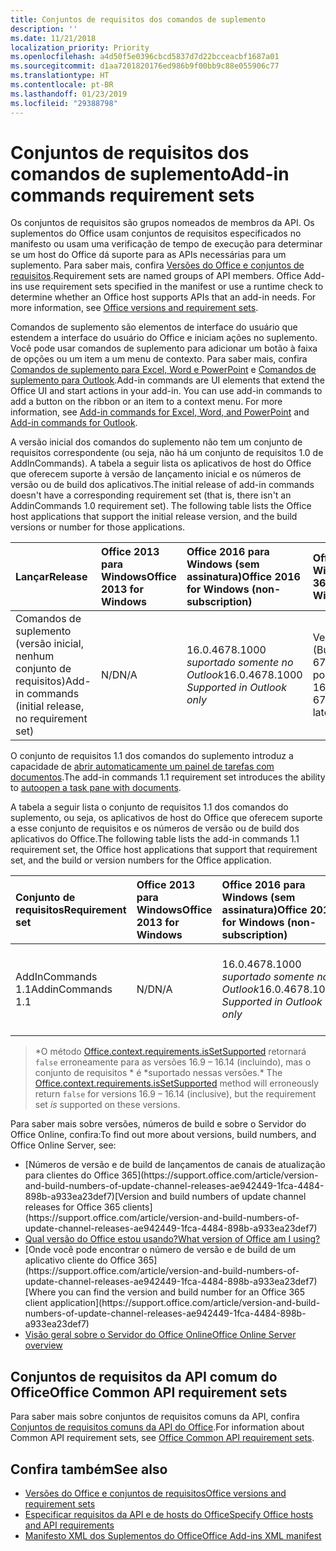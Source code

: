 ```yaml
---
title: Conjuntos de requisitos dos comandos de suplemento
description: ''
ms.date: 11/21/2018
localization_priority: Priority
ms.openlocfilehash: a4d50f5e0396cbcd5837d7d22bcceacbf1687a01
ms.sourcegitcommit: d1aa7201820176ed986b9f00bb9c88e055906c77
ms.translationtype: HT
ms.contentlocale: pt-BR
ms.lasthandoff: 01/23/2019
ms.locfileid: "29388798"
---
```

# <a name="add-in-commands-requirement-sets"></a><span data-ttu-id="41f44-102">Conjuntos de requisitos dos comandos de suplemento</span><span class="sxs-lookup"><span data-stu-id="41f44-102">Add-in commands requirement sets</span></span>

<span data-ttu-id="41f44-p101">Os conjuntos de requisitos são grupos nomeados de membros da API. Os suplementos do Office usam conjuntos de requisitos especificados no manifesto ou usam uma verificação de tempo de execução para determinar se um host do Office dá suporte para as APIs necessárias para um suplemento. Para saber mais, confira [Versões do Office e conjuntos de requisitos](https://docs.microsoft.com/office/dev/add-ins/develop/office-versions-and-requirement-sets).</span><span class="sxs-lookup"><span data-stu-id="41f44-p101">Requirement sets are named groups of API members. Office Add-ins use requirement sets specified in the manifest or use a runtime check to determine whether an Office host supports APIs that an add-in needs. For more information, see [Office versions and requirement sets](https://docs.microsoft.com/office/dev/add-ins/develop/office-versions-and-requirement-sets).</span></span>

<span data-ttu-id="41f44-p102">Comandos de suplemento são elementos de interface do usuário que estendem a interface do usuário do Office e iniciam ações no suplemento. Você pode usar comandos de suplemento para adicionar um botão à faixa de opções ou um item a um menu de contexto. Para saber mais, confira [Comandos de suplemento para Excel, Word e PowerPoint](https://docs.microsoft.com/office/dev/add-ins/design/add-in-commands) e [Comandos de suplemento para Outlook](https://docs.microsoft.com/outlook/add-ins/add-in-commands-for-outlook).</span><span class="sxs-lookup"><span data-stu-id="41f44-p102">Add-in commands are UI elements that extend the Office UI and start actions in your add-in. You can use add-in commands to add a button on the ribbon or an item to a context menu. For more information, see [Add-in commands for Excel, Word, and PowerPoint](https://docs.microsoft.com/office/dev/add-ins/design/add-in-commands) and [Add-in commands for Outlook](https://docs.microsoft.com/outlook/add-ins/add-in-commands-for-outlook).</span></span>

<span data-ttu-id="41f44-p103">A versão inicial dos comandos do suplemento não tem um conjunto de requisitos correspondente (ou seja, não há um conjunto de requisitos 1.0 de AddInCommands). A tabela a seguir lista os aplicativos de host do Office que oferecem suporte à versão de lançamento inicial e os números de versão ou de build dos aplicativos.</span><span class="sxs-lookup"><span data-stu-id="41f44-p103">The initial release of add-in commands doesn't have a corresponding requirement set (that is, there isn't an AddinCommands 1.0 requirement set). The following table lists the Office host applications that support the initial release version, and the build versions or number for those applications.</span></span>  

| <span data-ttu-id="41f44-111">Lançar</span><span class="sxs-lookup"><span data-stu-id="41f44-111">Release</span></span>   |  <span data-ttu-id="41f44-112">Office 2013 para Windows</span><span class="sxs-lookup"><span data-stu-id="41f44-112">Office 2013 for Windows</span></span> | <span data-ttu-id="41f44-113">Office 2016 para Windows (sem assinatura)</span><span class="sxs-lookup"><span data-stu-id="41f44-113">Office 2016 for Windows (non-subscription)</span></span> | <span data-ttu-id="41f44-114">Office 365 para Windows</span><span class="sxs-lookup"><span data-stu-id="41f44-114">Office 365 for Windows</span></span>   |  <span data-ttu-id="41f44-115">Office 365 para iPad</span><span class="sxs-lookup"><span data-stu-id="41f44-115">Office 365 for iPad</span></span>  |  <span data-ttu-id="41f44-116">Office 365 para Mac</span><span class="sxs-lookup"><span data-stu-id="41f44-116">Office 365 for Mac</span></span>  | <span data-ttu-id="41f44-117">Office Online</span><span class="sxs-lookup"><span data-stu-id="41f44-117">Office Online</span></span>  |  
|:-----|:-----|:-----|:-----|:-----|:-----|:-----|
| <span data-ttu-id="41f44-118">Comandos de suplemento (versão inicial, nenhum conjunto de requisitos)</span><span class="sxs-lookup"><span data-stu-id="41f44-118">Add-in commands (initial release, no requirement set)</span></span> | <span data-ttu-id="41f44-119">N/D</span><span class="sxs-lookup"><span data-stu-id="41f44-119">N/A</span></span> | <span data-ttu-id="41f44-120">16.0.4678.1000 *suportado somente no Outlook*</span><span class="sxs-lookup"><span data-stu-id="41f44-120">16.0.4678.1000 *Supported in Outlook only*</span></span> |<span data-ttu-id="41f44-121">Versão 1603 (Build 6769.0000) ou posterior</span><span class="sxs-lookup"><span data-stu-id="41f44-121">Version 1603 (Build 6769.0000) or later</span></span> | <span data-ttu-id="41f44-122">N/D</span><span class="sxs-lookup"><span data-stu-id="41f44-122">N/A</span></span> | <span data-ttu-id="41f44-123">15.33 ou posterior</span><span class="sxs-lookup"><span data-stu-id="41f44-123">15.33 or later</span></span>| <span data-ttu-id="41f44-124">Janeiro de 2016</span><span class="sxs-lookup"><span data-stu-id="41f44-124">January 2016</span></span> |

<span data-ttu-id="41f44-125">O conjunto de requisitos 1.1 dos comandos do suplemento introduz a capacidade de [abrir automaticamente um painel de tarefas com documentos](https://docs.microsoft.com/office/dev/add-ins/develop/automatically-open-a-task-pane-with-a-document).</span><span class="sxs-lookup"><span data-stu-id="41f44-125">The add-in commands 1.1 requirement set introduces the ability to [autoopen a task pane with documents](https://docs.microsoft.com/office/dev/add-ins/develop/automatically-open-a-task-pane-with-a-document).</span></span>

<span data-ttu-id="41f44-126">A tabela a seguir lista o conjunto de requisitos 1.1 dos comandos do suplemento, ou seja, os aplicativos de host do Office que oferecem suporte a esse conjunto de requisitos e os números de versão ou de build dos aplicativos do Office.</span><span class="sxs-lookup"><span data-stu-id="41f44-126">The following table lists the add-in commands 1.1 requirement set, the Office host applications that support that requirement set, and the build or version numbers for the Office application.</span></span> 

|  <span data-ttu-id="41f44-127">Conjunto de requisitos</span><span class="sxs-lookup"><span data-stu-id="41f44-127">Requirement set</span></span>  |  <span data-ttu-id="41f44-128">Office 2013 para Windows</span><span class="sxs-lookup"><span data-stu-id="41f44-128">Office 2013 for Windows</span></span> | <span data-ttu-id="41f44-129">Office 2016 para Windows (sem assinatura)</span><span class="sxs-lookup"><span data-stu-id="41f44-129">Office 2016 for Windows (non-subscription)</span></span> | <span data-ttu-id="41f44-130">Office 365 para Windows</span><span class="sxs-lookup"><span data-stu-id="41f44-130">Office 365 for Windows</span></span>   |  <span data-ttu-id="41f44-131">Office 365 para iPad</span><span class="sxs-lookup"><span data-stu-id="41f44-131">Office 365 for iPad</span></span>  |  <span data-ttu-id="41f44-132">Office 365 para Mac</span><span class="sxs-lookup"><span data-stu-id="41f44-132">Office 365 for Mac</span></span>  | <span data-ttu-id="41f44-133">Office Online</span><span class="sxs-lookup"><span data-stu-id="41f44-133">Office Online</span></span>  |  
|:-----|:-----|:-----|:-----|:-----|:-----|:-----|
| <span data-ttu-id="41f44-134">AddInCommands 1.1</span><span class="sxs-lookup"><span data-stu-id="41f44-134">AddinCommands 1.1</span></span>  | <span data-ttu-id="41f44-135">N/D</span><span class="sxs-lookup"><span data-stu-id="41f44-135">N/A</span></span> | <span data-ttu-id="41f44-136">16.0.4678.1000 *suportado somente no Outlook*</span><span class="sxs-lookup"><span data-stu-id="41f44-136">16.0.4678.1000 *Supported in Outlook only*</span></span>  | <span data-ttu-id="41f44-137">Versão 1705 (Build 8121.1000) ou posterior</span><span class="sxs-lookup"><span data-stu-id="41f44-137">Version 1705 (Build 8121.1000) or later</span></span> | <span data-ttu-id="41f44-138">N/D</span><span class="sxs-lookup"><span data-stu-id="41f44-138">N/A</span></span> | <span data-ttu-id="41f44-139">15.34 ou posterior\*</span><span class="sxs-lookup"><span data-stu-id="41f44-139">15.34 or later\*</span></span>| <span data-ttu-id="41f44-140">Maio de 2017</span><span class="sxs-lookup"><span data-stu-id="41f44-140">May 2017</span></span> |

><span data-ttu-id="41f44-141">\*O método [Office.context.requirements.isSetSupported](https://docs.microsoft.com/javascript/api/office/office.requirementsetsupport#issetsupported-name--minversion-) retornará `false` erroneamente para as versões 16.9 &ndash; 16.14 (incluindo), mas o conjunto de requisitos \* é \*suportado nessas versões.</span><span class="sxs-lookup"><span data-stu-id="41f44-141">\* The [Office.context.requirements.isSetSupported](https://docs.microsoft.com/javascript/api/office/office.requirementsetsupport#issetsupported-name--minversion-) method will erroneously return `false` for versions 16.9 &ndash; 16.14 (inclusive), but the requirement set *is* supported on these versions.</span></span>

<span data-ttu-id="41f44-142">Para saber mais sobre versões, números de build e sobre o Servidor do Office Online, confira:</span><span class="sxs-lookup"><span data-stu-id="41f44-142">To find out more about versions, build numbers, and Office Online Server, see:</span></span>

- <span data-ttu-id="41f44-143">
  [Números de versão e de build de lançamentos de canais de atualização para clientes do Office 365](https://support.office.com/article/version-and-build-numbers-of-update-channel-releases-ae942449-1fca-4484-898b-a933ea23def7)</span><span class="sxs-lookup"><span data-stu-id="41f44-143">[Version and build numbers of update channel releases for Office 365 clients](https://support.office.com/article/version-and-build-numbers-of-update-channel-releases-ae942449-1fca-4484-898b-a933ea23def7)</span></span>
- [<span data-ttu-id="41f44-144">Qual versão do Office estou usando?</span><span class="sxs-lookup"><span data-stu-id="41f44-144">What version of Office am I using?</span></span>](https://support.office.com/article/What-version-of-Office-am-I-using-932788b8-a3ce-44bf-bb09-e334518b8b19)
- <span data-ttu-id="41f44-145">
  [Onde você pode encontrar o número de versão e de build de um aplicativo cliente do Office 365](https://support.office.com/article/version-and-build-numbers-of-update-channel-releases-ae942449-1fca-4484-898b-a933ea23def7)</span><span class="sxs-lookup"><span data-stu-id="41f44-145">[Where you can find the version and build number for an Office 365 client application](https://support.office.com/article/version-and-build-numbers-of-update-channel-releases-ae942449-1fca-4484-898b-a933ea23def7)</span></span>
- [<span data-ttu-id="41f44-146">Visão geral sobre o Servidor do Office Online</span><span class="sxs-lookup"><span data-stu-id="41f44-146">Office Online Server overview</span></span>](https://docs.microsoft.com/officeonlineserver/office-online-server-overview)

## <a name="office-common-api-requirement-sets"></a><span data-ttu-id="41f44-147">Conjuntos de requisitos da API comum do Office</span><span class="sxs-lookup"><span data-stu-id="41f44-147">Office Common API requirement sets</span></span>

<span data-ttu-id="41f44-148">Para saber mais sobre conjuntos de requisitos comuns da API, confira [Conjuntos de requisitos comuns da API do Office](office-add-in-requirement-sets.md).</span><span class="sxs-lookup"><span data-stu-id="41f44-148">For information about Common API requirement sets, see [Office Common API requirement sets](office-add-in-requirement-sets.md).</span></span>

## <a name="see-also"></a><span data-ttu-id="41f44-149">Confira também</span><span class="sxs-lookup"><span data-stu-id="41f44-149">See also</span></span>

- [<span data-ttu-id="41f44-150">Versões do Office e conjuntos de requisitos</span><span class="sxs-lookup"><span data-stu-id="41f44-150">Office versions and requirement sets</span></span>](https://docs.microsoft.com/office/dev/add-ins/develop/office-versions-and-requirement-sets)
- [<span data-ttu-id="41f44-151">Especificar requisitos da API e de hosts do Office</span><span class="sxs-lookup"><span data-stu-id="41f44-151">Specify Office hosts and API requirements</span></span>](https://docs.microsoft.com/office/dev/add-ins/develop/specify-office-hosts-and-api-requirements)
- [<span data-ttu-id="41f44-152">Manifesto XML dos Suplementos do Office</span><span class="sxs-lookup"><span data-stu-id="41f44-152">Office Add-ins XML manifest</span></span>](https://docs.microsoft.com/office/dev/add-ins/develop/add-in-manifests)
